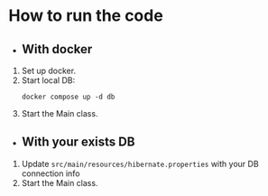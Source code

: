 # How to run the code
* ## With docker
1. Set up docker.
2. Start local DB:
    ```shell
    docker compose up -d db
    ```
3. Start the Main class.

* ## With your exists DB
1. Update `src/main/resources/hibernate.properties` with your DB connection info
2. Start the Main class.
